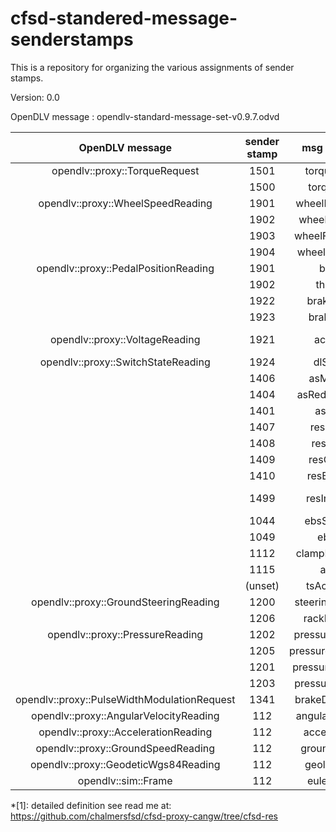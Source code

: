 # cfsd-standered-message-senderstamps
This is a repository for organizing the various assignments of sender stamps. 

Version: 0.0

OpenDLV message : opendlv-standard-message-set-v0.9.7.odvd

|            OpenDLV message                  | sender stamp |    msg content    | sensor/req |      unit       | origin |
| :-----------------------------------------: | :----------: | :---------------: | :--------: | :-------------: | ------ |
|     opendlv::proxy::TorqueRequest           |     1501     |    torqueRight    |    req     |    0~2400cNm    |        |
|                                             |     1500     |    torqueLeft     |    req     |    0~2400cNm    |        |
|    opendlv::proxy::WheelSpeedReading        |     1901     |  wheelRareRight   |   sensor   |      Km/h       | CANgw  |
|                                             |     1902     |   wheelRareLeft   |   sensor   |      Km/h       | CANgw  |
|                                             |     1903     |  wheelFrontRight  |   sensor   |      Km/h       | CANgw  |
|                                             |     1904     |  wheelFrontLeft   |   sensor   |      Km/h       | CANgw  |
|  opendlv::proxy::PedalPositionReading       |     1901     |       brake       |   sensor   |        %        | CANgw  |
|                                             |     1902     |     throttle      |   sensor   |        %        | CANgw  |
|                                             |     1922     |    brakeFront     |   sensor   |        %        | CANgw  |
|                                             |     1923     |     brakeRear     |   sensor   |        %        | CANgw  |
|     opendlv::proxy::VoltageReading          |     1921     |      accSoC       |   sensor   | State of Charge | CANgw  |
|  opendlv::proxy::SwitchStateReading         |     1924     |     dlStatus      |   sensor   |       0/1       | CANgw  |
|                                             |     1406     |     asMission     |   sensor   |       0-8       | CANgw  |
|                                             |     1404     |   asRedyToDrive   |    req     |       1/0       |        |
|                                             |     1401     |      asState      |   sensor   |     states      |        |
|                                             |     1407     |     resStatus     |   sensor   |     0/1*[1]     | CANgw  |
|                                             |     1408     |     resEStop      |   sensor   |    0/128*[1]    | CANgw  |
|                                             |     1409     |    resQuality     |   sensor   |    0-100*[1]    | CANgw  |
|                                             |     1410     |    resButtons     |   sensor   |   1/3/5/7*[1]   | CANgw  |
|                                             |     1499     |   resInitialize   |    req     | Don't Care*[1]  |        |
|                                             |     1044     |    ebsSpeaker     |   sensor   |      bool       | ASNode |
|                                             |     1049     |       ebsOk       |   sensor   |      bool       | ASNode |
|                                             |     1112     |   clampExtended   |   sensor   |      bool       | ASNode |
|                                             |     1115     |       asms        |   sensor   |      bool       | ASNode |
|                                             |    (unset)   |    tsActivated    |   sensor   |      bool       | ASNode |
| opendlv::proxy::GroundSteeringReading       |     1200     | steeringPosition  |   sensor   |       mm        | ASNode |
|                                             |     1206     |   rackPosition    |   sensor   |       mm        | ASNode |
|    opendlv::proxy::PressureReading          |     1202     |  pressureService  |   sensor   |       bar       | ASNode |
|                                             |     1205     | pressureRegulator |   sensor   |       bar       | ASNode |
|                                             |     1201     |  pressureEBSLine  |   sensor   |       bar       | ASNode |
|                                             |     1203     |  pressureEBSAct   |   sensor   |       bar       | ASNode |
| opendlv::proxy::PulseWidthModulationRequest |     1341     |  brakeDutyCycle   |   sensor   |    dutyCycles   | ASNode |
|   opendlv::proxy::AngularVelocityReading    |      112     |  angularVelocity  |   sensor   |      rad/s      |   imu  |
|    opendlv::proxy::AccelerationReading      |      112     |   acceleration    |   sensor   |      m/s^2      |   imu  |
|    opendlv::proxy::GroundSpeedReading       |      112     |    groundSpeed    |   sensor   |       m/s       |   imu  |
|   opendlv::proxy::GeodeticWgs84Reading      |      112     |    geolocation    |   sensor   |       deg       |   imu  |
|         opendlv::sim::Frame                 |      112     |    eulerAngle     |   sensor   |       deg       |   imu  |

*[1]: detailed definition see read me at:  https://github.com/chalmersfsd/cfsd-proxy-cangw/tree/cfsd-res
